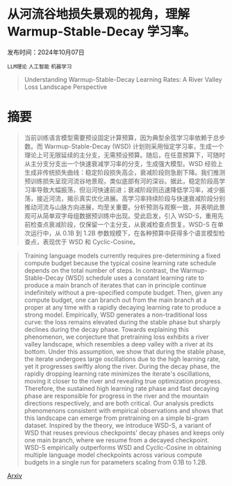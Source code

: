 # 从河流谷地损失景观的视角，理解 Warmup-Stable-Decay 学习率。

发布时间：2024年10月07日

`LLM理论` `人工智能` `机器学习`

> Understanding Warmup-Stable-Decay Learning Rates: A River Valley Loss Landscape Perspective

# 摘要

> 当前训练语言模型需要预设固定计算预算，因为典型余弦学习率依赖于总步数。而 Warmup-Stable-Decay (WSD) 计划则采用恒定学习率，生成一个理论上可无限延续的主分支，无需预设预算。随后，在任意预算下，可随时从主分支分支出一个快速衰减学习率的分支，生成强大模型。WSD 经验上生成非传统损失曲线：稳定阶段损失高企，衰减阶段则急剧下降。我们推测预训练损失呈现河流谷地景观，类似底部有河的深谷。据此，稳定阶段高学习率导致大幅振荡，但沿河快速前进；衰减阶段则迅速降低学习率，减少振荡，接近河流，揭示真实优化进展。高学习率持续阶段与快速衰减阶段分别推动河流与山脉方向进展，均至关重要。分析预测与观察一致，并表明此景观可从简单双字母组数据预训练中出现。受此启发，引入 WSD-S，重用先前检查点衰减阶段，仅保留一个主分支，从衰减检查点恢复。WSD-S 在单次运行中，从 0.1B 到 1.2B 参数规模下，在各种预算中获得多个语言模型检查点，表现优于 WSD 和 Cyclic-Cosine。

> Training language models currently requires pre-determining a fixed compute budget because the typical cosine learning rate schedule depends on the total number of steps. In contrast, the Warmup-Stable-Decay (WSD) schedule uses a constant learning rate to produce a main branch of iterates that can in principle continue indefinitely without a pre-specified compute budget. Then, given any compute budget, one can branch out from the main branch at a proper at any time with a rapidly decaying learning rate to produce a strong model. Empirically, WSD generates a non-traditional loss curve: the loss remains elevated during the stable phase but sharply declines during the decay phase. Towards explaining this phenomenon, we conjecture that pretraining loss exhibits a river valley landscape, which resembles a deep valley with a river at its bottom. Under this assumption, we show that during the stable phase, the iterate undergoes large oscillations due to the high learning rate, yet it progresses swiftly along the river. During the decay phase, the rapidly dropping learning rate minimizes the iterate's oscillations, moving it closer to the river and revealing true optimization progress. Therefore, the sustained high learning rate phase and fast decaying phase are responsible for progress in the river and the mountain directions respectively, and are both critical. Our analysis predicts phenomenons consistent with empirical observations and shows that this landscape can emerge from pretraining on a simple bi-gram dataset. Inspired by the theory, we introduce WSD-S, a variant of WSD that reuses previous checkpoints' decay phases and keeps only one main branch, where we resume from a decayed checkpoint. WSD-S empirically outperforms WSD and Cyclic-Cosine in obtaining multiple language model checkpoints across various compute budgets in a single run for parameters scaling from 0.1B to 1.2B.

[Arxiv](https://arxiv.org/abs/2410.05192)